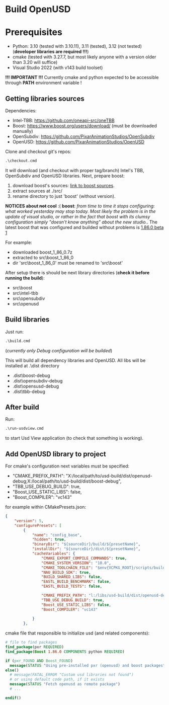 # Build OpenUSD
# Prerequisites
* Python: 3.10 (tested with 3.10.11), 3.11 (tested), 3.12 (not tested)  (**developer libraries are required !!!**)
* cmake (tested with 3.27.7, but most likely anyone with a version older than 3.20 will suffice)
* Visual Studio 2022 (with v143 build toolset)

**!!! IMPORTANT !!!**
Currently cmake and python expected to be accessible through **PATH** environment variable ! 


## Getting libraries sources

Dependencies:
* Intel-TBB: https://github.com/oneapi-src/oneTBB
* Boost: https://www.boost.org/users/download/ (must be downloaded manually)
* OpenSubdiv: https://github.com/PixarAnimationStudios/OpenSubdiv
* OpenUSD: https://github.com/PixarAnimationStudios/OpenUSD

Clone and checkout git's repos:
```cmd
.\checkout.cmd
```
It will download (and checkout with proper tag/branch) Intel's TBB, OpenSubdiv and OpenUSD libraries.
Next, prepare boost:

1. download boost's sources: [link to boost sources](https://www.boost.org/users/download/).
2. extract sources at ./src/
3. rename directory to just 'boost' (without version).

**NOTICES about ~~not~~ cool** :(  **boost**:  *from time to time it stops configuring: what worked yesterday may stop today. Most likely the problem is in the update of visual studio, or rather in the fact that boost with its clumsy configuration simply "doesn't know anything" about the new studio.*.
The latest boost that was configured and builded without problems is [1.86.0 beta 1](https://archives.boost.io/beta/1.86.0.beta1/source/boost_1_86_0_b1.7z)


For example:
* downloaded boost_1_86_0.7z
* extracted to src\boost_1_86_0
* dir 'src\boost_1_86_0' must be renamed to 'src\boost'

After setup there is should be next library directories (**check it before running the build**):
* src\boost
* src\intel-tbb
* src\opensubdiv
* src\openusd


## Build libraries
Just run:

```cmd
.\build.cmd
```
(*currently only Debug configuration will be builded*)

This will build all dependency libraries and OpenUSD. All libs will be installed at .\dist directory
* .dist\boost-debug
* .dist\opensubdiv-debug
* .dist\opensusd-debug
* .dist\tbb-debug

## After build

Run:

```cmd
.\run-usdview.cmd
```

to start Usd View application (to check that something is working).

## Add OpenUSD library to project

For cmake's configuration next variables must be specified:
* "CMAKE_PREFIX_PATH": "X:/local/path/to/usd-build/dist/openusd-debug;X:/local/path/to/usd-build/dist/boost-debug",
* "TBB_USE_DEBUG_BUILD": true,
* "Boost_USE_STATIC_LIBS": false,
* "Boost_COMPILER": "vc143"

for example within CMakePresets.json:

```json
{
    "version": 5,
    "configurePresets": [
        {
            "name": "config_base",
            "hidden": true,
            "binaryDir": "${sourceDir}/build/${presetName}",
            "installDir": "${sourceDir}/dist/${presetName}",
            "cacheVariables": {
                "CMAKE_EXPORT_COMPILE_COMMANDS": true,
                "CMAKE_SYSTEM_VERSION": "10.0",
                "CMAKE_TOOLCHAIN_FILE": "$env{VCPKG_ROOT}/scripts/buildsystems/vcpkg.cmake",
                "NAU_BUILD_SDK": true,
                "BUILD_SHARED_LIBS": false,
                "EASTL_BUILD_BENCHMARK": false,
                "EASTL_BUILD_TESTS": false,

                "CMAKE_PREFIX_PATH": "l:/libs/usd-build/dist/openusd-debug;l:/libs/usd-build/dist/boost-debug",
                "TBB_USE_DEBUG_BUILD": true,
                "Boost_USE_STATIC_LIBS": false,
                "Boost_COMPILER": "vc143"
        
            }
        },

```


cmake file that responsible to initialize usd (and related components):

```cmake
# file to find packages
find_package(pxr REQUIRED)
find_package(Boost 1.86.0 COMPONENTS python REQUIRED)

if (pxr_FOUND AND Boost_FOUND)
  message(STATUS "Using pre-installed pxr (openusd) and boost packages")
else()
  # message(FATAL_ERROR "Custom usd libraries not found")
  # or using default code path, if it exists
  message(STATUS "Fetch openusd as remote package")
  # ...

endif()

```